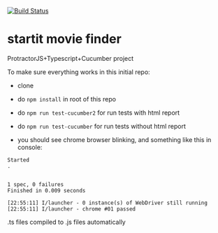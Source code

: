 [![Build Status](https://travis-ci.org/StartITProtractorJS/5-startit-movie-finder.svg?branch=master)](https://travis-ci.org/StartITProtractorJS/5-startit-movie-finder)
# startit movie finder

ProtractorJS+Typescript+Cucumber project

To make sure everything works in this initial repo:
- clone
- do `npm install` in root of this repo
- do `npm run test-cucumber2` for run tests with html report
- do `npm run test-cucumber` for run tests without html report


- you should see chrome browser blinking, and something like this in console:
```
Started
.


1 spec, 0 failures
Finished in 0.009 seconds

[22:55:11] I/launcher - 0 instance(s) of WebDriver still running
[22:55:11] I/launcher - chrome #01 passed
```


.ts files compiled to .js files automatically
